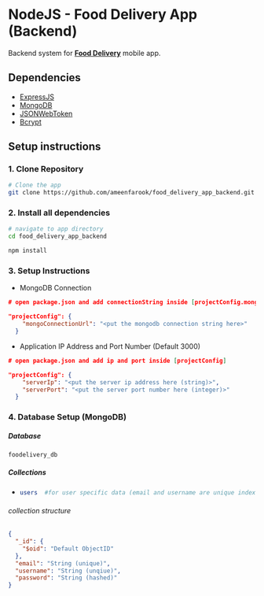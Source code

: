 # NodeJS - Food Delivery App (Backend)

Backend system for [**Food Delivery**](https://github.com/ameenfarook/food_delivery_app "React Native - Food Delivery App") mobile app.

## Dependencies

- [ExpressJS](https://expressjs.com "Popular Web Framework for NodeJS")
- [MongoDB](https://docs.mongodb.com/drivers/node/current "MongoDB Client for NodeJS")
- [JSONWebToken](https://github.com/auth0/node-jsonwebtoken "Library for generating and parsing JWT")
- [Bcrypt](https://github.com/kelektiv/node.bcrypt.js "Library for password hashing")

## Setup instructions

### 1. Clone Repository

```sh
# Clone the app
git clone https://github.com/ameenfarook/food_delivery_app_backend.git
```

### 2. Install all dependencies

```sh
# navigate to app directory
cd food_delivery_app_backend

npm install
```

### 3. Setup Instructions

- MongoDB Connection

```json
# open package.json and add connectionString inside [projectConfig.mongoConnectionUrl]

"projectConfig": {
    "mongoConnectionUrl": "<put the mongodb connection string here>"
  }
```

- Application IP Address and Port Number (Default 3000)

```json
# open package.json and add ip and port inside [projectConfig]

"projectConfig": {
	"serverIp": "<put the server ip address here (string)>",
    "serverPort": "<put the server port number here (integer)>"
  }
```

### 4. Database Setup (MongoDB)

##### Database

```
foodelivery_db
```

##### Collections

- ```sh
  users  #for user specific data (email and username are unique indexes)
  ```

###### collection structure

```json
{
  "_id": {
    "$oid": "Default ObjectID"
  },
  "email": "String (unique)",
  "username": "String (unqiue)",
  "password": "String (hashed)"
}
```

